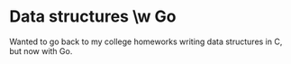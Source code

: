 # Data structures \w Go

Wanted to go back to my college homeworks writing data structures in C, but now with Go.